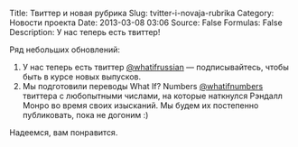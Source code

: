 Title: Твиттер и новая рубрика
Slug: tvitter-i-novaja-rubrika
Category: Новости проекта
Date: 2013-03-08 03:06
Source: False
Formulas: False
Description: У нас теперь есть твиттер!

Ряд небольших обновлений:

1. У нас теперь есть твиттер [@whatifrussian][1] — подписывайтесь, чтобы быть в курсе новых выпусков.
2. Мы подготовили переводы What If? Numbers [@whatifnumbers][2] твиттера с любопытными числами, на которые наткнулся Рэндалл Монро во время своих изысканий. Мы будем их постепенно публиковать, пока не догоним :)

Надеемся, вам понравится.

[1]: https://twitter.com/whatifrussian

[2]: https://twitter.com/whatifnumbers

